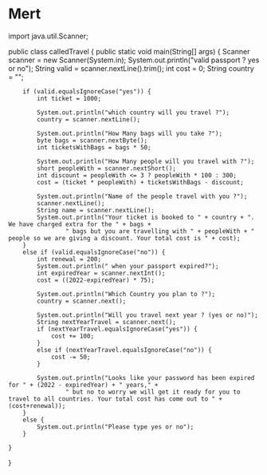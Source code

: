 # Mert


import java.util.Scanner;

public class calledTravel {
    public static void main(String[] args) {
        Scanner scanner = new Scanner(System.in);
        System.out.println("valid passport ? yes or no");
        String valid = scanner.nextLine().trim();
        int cost = 0;
        String country = "";

        if (valid.equalsIgnoreCase("yes")) {
            int ticket = 1000;

            System.out.println("which country will you travel ?");
            country = scanner.nextLine();

            System.out.println("How Many bags will you take ?");
            byte bags = scanner.nextByte();
            int ticketsWithBags = bags * 50;

            System.out.println("How Many people will you travel with ?");
            short peopleWith = scanner.nextShort();
            int discount = peopleWith <= 3 ? peopleWith * 100 : 300;
            cost = (ticket * peopleWith) + ticketsWithBags - discount;

            System.out.println("Name of the people travel with you ?");
            scanner.nextLine();
            String name = scanner.nextLine();
            System.out.println("Your ticket is booked to " + country + ". We have charged extra for the " + bags +
                    " bags but you are travelling with " + peopleWith + " people so we are giving a discount. Your total cost is " + cost);
        }
        else if (valid.equalsIgnoreCase("no")) {
            int renewal = 200;
            System.out.println(" when your passport expired?");
            int expiredYear = scanner.nextInt();
            cost = ((2022-expiredYear) * 75);

            System.out.println("Which Country you plan to ?");
            country = scanner.next();

            System.out.println("Will you travel next year ? (yes or no)");
            String nextYearTravel = scanner.next();
            if (nextYearTravel.equalsIgnoreCase("yes")) {
                cost += 100;
            }
            else if (nextYearTravel.equalsIgnoreCase("no")) {
                cost -= 50;
            }

            System.out.println("Looks like your password has been expired for " + (2022 - expiredYear) + " years," +
                    " but no to worry we will get it ready for you to travel to all countries. Your total cost has come out to " +(cost+renewal));
        }
        else {
            System.out.println("Please type yes or no");
        }

    }
}
